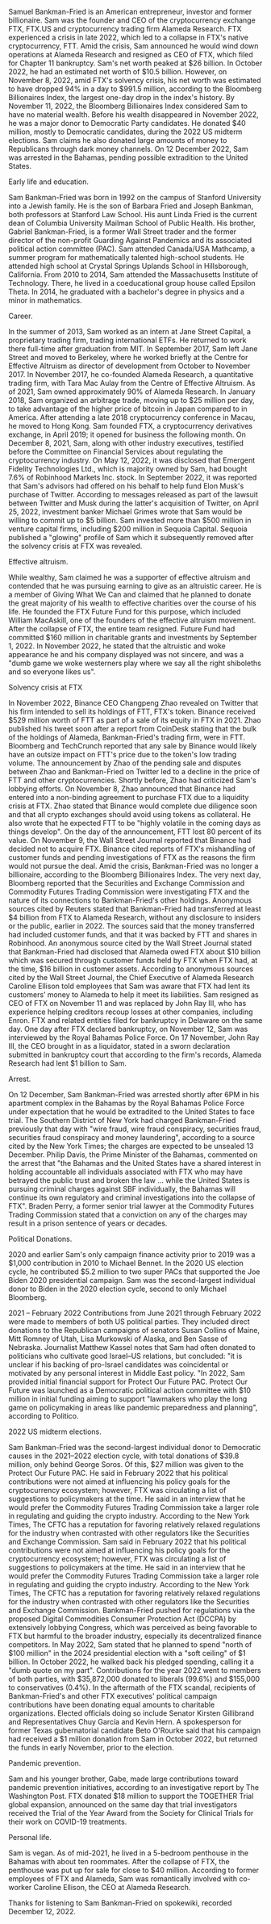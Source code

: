 Samuel Bankman-Fried is an American entrepreneur, investor and former billionaire. Sam was the founder and CEO of the cryptocurrency exchange FTX, FTX.US and cryptocurrency trading firm Alameda Research. FTX experienced a crisis in late 2022, which led to a collapse in FTX's native cryptocurrency, FTT. Amid the crisis, Sam announced he would wind down operations at Alameda Research and resigned as CEO of FTX, which filed for Chapter 11 bankruptcy. Sam's net worth peaked at $26 billion. In October 2022, he had an estimated net worth of $10.5 billion. However, on November 8, 2022, amid FTX's solvency crisis, his net worth was estimated to have dropped 94% in a day to $991.5 million, according to the Bloomberg Billionaires Index, the largest one-day drop in the index's history. By November 11, 2022, the Bloomberg Billionaires Index considered Sam to have no material wealth. Before his wealth disappeared in November 2022, he was a major donor to Democratic Party candidates. He donated $40 million, mostly to Democratic candidates, during the 2022 US midterm elections. Sam claims he also donated large amounts of money to Republicans through dark money channels. On 12 December 2022, Sam was arrested in the Bahamas, pending possible extradition to the United States.

Early life and education.

Sam Bankman-Fried was born in 1992 on the campus of Stanford University into a Jewish family. He is the son of Barbara Fried and Joseph Bankman, both professors at Stanford Law School. His aunt Linda Fried is the current dean of Columbia University Mailman School of Public Health. His brother, Gabriel Bankman-Fried, is a former Wall Street trader and the former director of the non-profit Guarding Against Pandemics and its associated political action committee (PAC). Sam attended Canada/USA Mathcamp, a summer program for mathematically talented high-school students. He attended high school at Crystal Springs Uplands School in Hillsborough, California. From 2010 to 2014, Sam attended the Massachusetts Institute of Technology. There, he lived in a coeducational group house called Epsilon Theta. In 2014, he graduated with a bachelor's degree in physics and a minor in mathematics.

Career.

In the summer of 2013, Sam worked as an intern at Jane Street Capital, a proprietary trading firm, trading international ETFs. He returned to work there full-time after graduation from MIT. In September 2017, Sam left Jane Street and moved to Berkeley, where he worked briefly at the Centre for Effective Altruism as director of development from October to November 2017. In November 2017, he co-founded Alameda Research, a quantitative trading firm, with Tara Mac Aulay from the Centre of Effective Altruism. As of 2021, Sam owned approximately 90% of Alameda Research. In January 2018, Sam organized an arbitrage trade, moving up to $25 million per day, to take advantage of the higher price of bitcoin in Japan compared to in America. After attending a late 2018 cryptocurrency conference in Macau, he moved to Hong Kong. Sam founded FTX, a cryptocurrency derivatives exchange, in April 2019; it opened for business the following month. On December 8, 2021, Sam, along with other industry executives, testified before the Committee on Financial Services about regulating the cryptocurrency industry. On May 12, 2022, it was disclosed that Emergent Fidelity Technologies Ltd., which is majority owned by Sam, had bought 7.6% of Robinhood Markets Inc. stock. In September 2022, it was reported that Sam's advisors had offered on his behalf to help fund Elon Musk's purchase of Twitter. According to messages released as part of the lawsuit between Twitter and Musk during the latter's acquisition of Twitter, on April 25, 2022, investment banker Michael Grimes wrote that Sam would be willing to commit up to $5 billion. Sam invested more than $500 million in venture capital firms, including $200 million in Sequoia Capital. Sequoia published a "glowing" profile of Sam which it subsequently removed after the solvency crisis at FTX was revealed.

Effective altruism.

While wealthy, Sam claimed he was a supporter of effective altruism and contended that he was pursuing earning to give as an altruistic career. He is a member of Giving What We Can and claimed that he planned to donate the great majority of his wealth to effective charities over the course of his life. He founded the FTX Future Fund for this purpose, which included William MacAskill, one of the founders of the effective altruism movement. After the collapse of FTX, the entire team resigned. Future Fund had committed $160 million in charitable grants and investments by September 1, 2022. In November 2022, he stated that the altruistic and woke appearance he and his company displayed was not sincere, and was a "dumb game we woke westerners play where we say all the right shiboleths and so everyone likes us".

Solvency crisis at FTX

In November 2022, Binance CEO Changpeng Zhao revealed on Twitter that his firm intended to sell its holdings of FTT, FTX's token. Binance received $529 million worth of FTT as part of a sale of its equity in FTX in 2021. Zhao published his tweet soon after a report from CoinDesk stating that the bulk of the holdings of Alameda, Bankman-Fried's trading firm, were in FTT. Bloomberg and TechCrunch reported that any sale by Binance would likely have an outsize impact on FTT's price due to the token's low trading volume. The announcement by Zhao of the pending sale and disputes between Zhao and Bankman-Fried on Twitter led to a decline in the price of FTT and other cryptocurrencies. Shortly before, Zhao had criticized Sam's lobbying efforts. On November 8, Zhao announced that Binance had entered into a non-binding agreement to purchase FTX due to a liquidity crisis at FTX. Zhao stated that Binance would complete due diligence soon and that all crypto exchanges should avoid using tokens as collateral. He also wrote that he expected FTT to be "highly volatile in the coming days as things develop". On the day of the announcement, FTT lost 80 percent of its value. On November 9, the Wall Street Journal reported that Binance had decided not to acquire FTX. Binance cited reports of FTX's mishandling of customer funds and pending investigations of FTX as the reasons the firm would not pursue the deal. Amid the crisis, Bankman-Fried was no longer a billionaire, according to the Bloomberg Billionaires Index. The very next day, Bloomberg reported that the Securities and Exchange Commission and Commodity Futures Trading Commission were investigating FTX and the nature of its connections to Bankman-Fried's other holdings. Anonymous sources cited by Reuters stated that Bankman-Fried had transferred at least $4 billion from FTX to Alameda Research, without any disclosure to insiders or the public, earlier in 2022. The sources said that the money transferred had included customer funds, and that it was backed by FTT and shares in Robinhood. An anonymous source cited by the Wall Street Journal stated that Bankman-Fried had disclosed that Alameda owed FTX about $10 billion which was secured through customer funds held by FTX when FTX had, at the time, $16 billion in customer assets. According to anonymous sources cited by the Wall Street Journal, the Chief Executive of Alameda Research Caroline Ellison told employees that Sam was aware that FTX had lent its customers’ money to Alameda to help it meet its liabilities. Sam resigned as CEO of FTX on November 11 and was replaced by John Ray III, who has experience helping creditors recoup losses at other companies, including Enron. FTX and related entities filed for bankruptcy in Delaware on the same day. One day after FTX declared bankruptcy, on November 12, Sam was interviewed by the Royal Bahamas Police Force. On 17 November, John Ray III, the CEO brought in as a liquidator, stated in a sworn declaration submitted in bankruptcy court that according to the firm's records, Alameda Research had lent $1 billion to Sam.

Arrest.

On 12 December, Sam Bankman-Fried was arrested shortly after 6PM in his apartment complex in the Bahamas by the Royal Bahamas Police Force under expectation that he would be extradited to the United States to face trial. The Southern District of New York had charged Bankman-Fried previously that day with "wire fraud, wire fraud conspiracy, securities fraud, securities fraud conspiracy and money laundering", according to a source cited by the New York Times; the charges are expected to be unsealed 13 December. Philip Davis, the Prime Minister of the Bahamas, commented on the arrest that "the Bahamas and the United States have a shared interest in holding accountable all individuals associated with FTX who may have betrayed the public trust and broken the law ... while the United States is pursuing criminal charges against SBF individually, the Bahamas will continue its own regulatory and criminal investigations into the collapse of FTX". Braden Perry, a former senior trial lawyer at the Commodity Futures Trading Commission stated that a conviction on any of the charges may result in a prison sentence of years or decades.

Political Donations.

2020 and earlier
Sam's only campaign finance activity prior to 2019 was a $1,000 contribution in 2010 to Michael Bennet. In the 2020 US election cycle, he contributed $5.2 million to two super PACs that supported the Joe Biden 2020 presidential campaign. Sam was the second-largest individual donor to Biden in the 2020 election cycle, second to only Michael Bloomberg.

2021 – February 2022
Contributions from June 2021 through February 2022 were made to members of both US political parties. They included direct donations to the Republican campaigns of senators Susan Collins of Maine, Mitt Romney of Utah, Lisa Murkowski of Alaska, and Ben Sasse of Nebraska. Journalist Matthew Kassel notes that Sam had often donated to politicians who cultivate good Israel–US relations, but concluded: "it is unclear if his backing of pro-Israel candidates was coincidental or motivated by any personal interest in Middle East policy. "In 2022, Sam provided initial financial support for Protect Our Future PAC. Protect Our Future was launched as a Democratic political action committee with $10 million in initial funding aiming to support "lawmakers who play the long game on policymaking in areas like pandemic preparedness and planning", according to Politico.

2022 US midterm elections.

Sam Bankman-Fried was the second-largest individual donor to Democratic causes in the 2021–2022 election cycle, with total donations of $39.8 million, only behind George Soros. Of this, $27 million was given to the Protect Our Future PAC. He said in February 2022 that his political contributions were not aimed at influencing his policy goals for the cryptocurrency ecosystem; however, FTX was circulating a list of suggestions to policymakers at the time. He said in an interview that he would prefer the Commodity Futures Trading Commission take a larger role in regulating and guiding the crypto industry. According to the New York Times, The CFTC has a reputation for favoring relatively relaxed regulations for the industry when contrasted with other regulators like the Securities and Exchange Commission. Sam said in February 2022 that his political contributions were not aimed at influencing his policy goals for the cryptocurrency ecosystem; however, FTX was circulating a list of suggestions to policymakers at the time. He said in an interview that he would prefer the Commodity Futures Trading Commission take a larger role in regulating and guiding the crypto industry. According to the New York Times, The CFTC has a reputation for favoring relatively relaxed regulations for the industry when contrasted with other regulators like the Securities and Exchange Commission. Bankman-Fried pushed for regulations via the proposed Digital Commodities Consumer Protection Act (DCCPA) by extensively lobbying Congress, which was perceived as being favorable to FTX but harmful to the broader industry, especially its decentralized finance competitors. In May 2022, Sam stated that he planned to spend "north of $100 million" in the 2024 presidential election with a "soft ceiling" of $1 billion. In October 2022, he walked back his pledged spending, calling it a "dumb quote on my part". Contributions for the year 2022 went to members of both parties, with $35,872,000 donated to liberals (99.6%) and $155,000 to conservatives (0.4%). In the aftermath of the FTX scandal, recipients of Bankman-Fried's and other FTX executives' political campaign contributions have been donating equal amounts to charitable organizations. Elected officials doing so include Senator Kirsten Gillibrand and Representatives Chuy García and Kevin Hern. A spokesperson for former Texas gubernatorial candidate Beto O'Rourke said that his campaign had received a $1 million donation from Sam in October 2022, but returned the funds in early November, prior to the election.

Pandemic prevention.

Sam and his younger brother, Gabe, made large contributions toward pandemic prevention initiatives, according to an investigative report by The Washington Post. FTX donated $18 million to support the TOGETHER Trial global expansion, announced on the same day that trial investigators received the Trial of the Year Award from the Society for Clinical Trials for their work on COVID-19 treatments.

Personal life.

Sam is vegan. As of mid-2021, he lived in a 5-bedroom penthouse in the Bahamas with about ten roommates. After the collapse of FTX, the penthouse was put up for sale for close to $40 million. According to former employees of FTX and Alameda, Sam was romantically involved with co-worker Caroline Ellison, the CEO at Alameda Research.

Thanks for listening to Sam Bankman-Fried on spokewiki, recorded December 12, 2022.